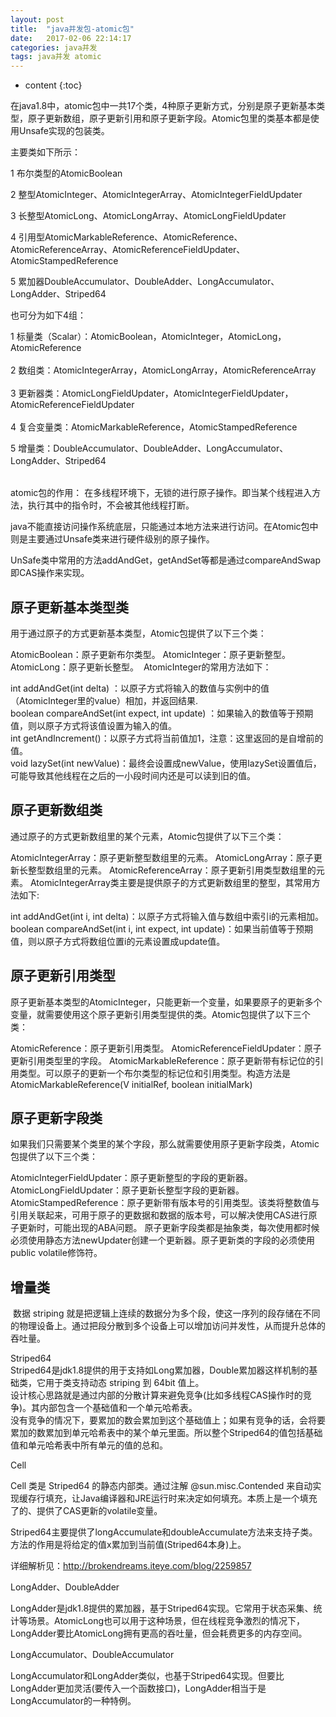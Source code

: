```yaml
---
layout: post
title:  "java并发包-atomic包"
date:   2017-02-06 22:14:17
categories: java并发
tags: java并发 atomic 
---
```


* content
{:toc}

在java1.8中，atomic包中一共17个类，4种原子更新方式，分别是原子更新基本类型，原子更新数组，原子更新引用和原子更新字段。Atomic包里的类基本都是使用Unsafe实现的包装类。  





主要类如下所示：​

1 布尔类型的AtomicBoolean

2 整型AtomicInteger、AtomicIntegerArray、AtomicIntegerFieldUpdater

3 长整型AtomicLong、AtomicLongArray、AtomicLongFieldUpdater

4 引用型AtomicMarkableReference、AtomicReference、AtomicReferenceArray、AtomicReferenceFieldUpdater、AtomicStampedReference

5 累加器DoubleAccumulator、DoubleAdder、LongAccumulator、LongAdder、Striped64

也可分为如下4组：  

1 标量类（Scalar）：AtomicBoolean，AtomicInteger，AtomicLong，AtomicReference  
​  
2 数组类：AtomicIntegerArray，AtomicLongArray，AtomicReferenceArray  
​  
3 更新器类：AtomicLongFieldUpdater，AtomicIntegerFieldUpdater，AtomicReferenceFieldUpdater  
​  
4 复合变量类：AtomicMarkableReference，AtomicStampedReference  
  
5 增量类：​DoubleAccumulator、DoubleAdder、LongAccumulator、LongAdder、Striped64  
​

​atomic包的作用： 在多线程环境下，无锁的进行原子操作。即当某个线程进入方法，执行其中的指令时，不会被其他线程打断。

java不能直接访问操作系统底层，只能通过本地方法来进行访问。在​Atomic包中则是主要通过Unsafe类来进行硬件级别的原子操作。

UnSafe类中常用的方法​addAndGet，getAndSet等都是通过compareAndSwap即CAS操作来实现。  

## 原子更新基本类型类  

​用于通过原子的方式更新基本类型，Atomic包提供了以下三个类：

AtomicBoolean：原子更新布尔类型。
AtomicInteger：原子更新整型。
AtomicLong：原子更新长整型。
​
AtomicInteger的常用方法如下：

int addAndGet(int delta) ：以原子方式将输入的数值与实例中的值（AtomicInteger里的value）相加，并返回结果.  
boolean compareAndSet(int expect, int update) ：如果输入的数值等于预期值，则以原子方式将该值设置为输入的值。  
int getAndIncrement()：以原子方式将当前值加1，注意：这里返回的是自增前的值。  
void lazySet(int newValue)：最终会设置成newValue，使用lazySet设置值后，可能导致其他线程在之后的一小段时间内还是可以读到旧的值。  


## 原子更新数组类

通过原子的方式更新数组里的某个元素，Atomic包提供了以下三个类：

AtomicIntegerArray：原子更新整型数组里的元素。
AtomicLongArray：原子更新长整型数组里的元素。
AtomicReferenceArray：原子更新引用类型数组里的元素。
​
AtomicIntegerArray类主要是提供原子的方式更新数组里的整型，其常用方法如下:

int addAndGet(int i, int delta)：以原子方式将输入值与数组中索引i的元素相加。
boolean compareAndSet(int i, int expect, int update)：如果当前值等于预期值，则以原子方式将数组位置i的元素设置成update值。

## 原子更新引用类型  

原子更新基本类型的AtomicInteger，只能更新一个变量，如果要原子的更新多个变量，就需要使用这个原子更新引用类型提供的类。Atomic包提供了以下三个类：

AtomicReference：原子更新引用类型。
AtomicReferenceFieldUpdater：原子更新引用类型里的字段。
AtomicMarkableReference：原子更新带有标记位的引用类型。可以原子的更新一个布尔类型的标记位和引用类型。构造方法是AtomicMarkableReference(V initialRef, boolean initialMark)

## 原子更新字段类  

如果我们只需要某个类里的某个字段，那么就需要使用原子更新字段类，Atomic包提供了以下三个类：

AtomicIntegerFieldUpdater：原子更新整型的字段的更新器。
AtomicLongFieldUpdater：原子更新长整型字段的更新器。
AtomicStampedReference：原子更新带有版本号的引用类型。该类将整数值与引用关联起来，可用于原子的更数据和数据的版本号，可以解决使用CAS进行原子更新时，可能出现的ABA问题。
原子更新字段类都是抽象类，每次使用都时候必须使用静态方法newUpdater创建一个更新器。原子更新类的字段的必须使用public volatile修饰符。  

## 增量类  
​
数据 striping 就是把逻辑上连续的数据分为多个段，使这一序列的段存储在不同的物理设备上。通过把段分散到多个设备上可以增加访问并发性，从而提升总体的吞吐量。

Striped64  
Striped64是jdk1.8提供的用于支持如Long累加器，Double累加器这样机制的基础类，它用于类支持动态 striping 到 64bit 值上。  
设计核心思路就是通过内部的分散计算来避免竞争(比如多线程CAS操作时的竞争)。其内部包含一个基础值和一个单元哈希表。  
没有竞争的情况下，要累加的数会累加到这个基础值上；如果有竞争的话，会将要累加的数累加到单元哈希表中的某个单元里面。所以整个Striped64的值包括基础值和单元哈希表中所有单元的值的总和。    
  
Cell  

Cell 类是 Striped64 的静态内部类。通过注解 @sun.misc.Contended 来自动实现缓存行填充，让Java编译器和JRE运行时来决定如何填充。本质上是一个填充了的、提供了CAS更新的volatile变量。

Striped64主要提供了longAccumulate和doubleAccumulate方法来支持子类。方法的作用是将给定的值x累加到当前值(Striped64本身)上​。

详细解析见：http://brokendreams.iteye.com/blog/2259857​

LongAdder、DoubleAdder

LongAdder是jdk1.8提供的累加器，基于Striped64实现。它常用于状态采集、统计等场景。AtomicLong也可以用于这种场景，但在线程竞争激烈的情况下，LongAdder要比AtomicLong拥有更高的吞吐量，但会耗费更多的内存空间。

     

LongAccumulator、DoubleAccumulator

LongAccumulator和LongAdder类似，也基于Striped64实现。但要比LongAdder更加灵活(要传入一个函数接口)，LongAdder相当于是LongAccumulator的一种特例。









